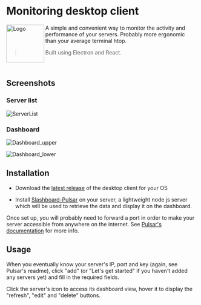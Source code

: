 # Monitoring desktop client

<img src="https://raw.githubusercontent.com/BSoDium/Slashboard-desktop/electron/react/assets/icon.png" alt="Logo" width="100" align="left" />

A simple and convenient way to monitor the activity and performance of your servers. Probably more ergonomic than your average terminal htop.

> Built using Electron and React.

<br/>

## Screenshots

### Server list

![ServerList](https://raw.githubusercontent.com/BSoDium/Slashboard-desktop/main/assets/screenshots/ServerList.png)

### Dashboard

![Dashboard_upper](https://raw.githubusercontent.com/BSoDium/Slashboard-desktop/main/assets/screenshots/Dashboard_upper.png)

![Dashboard_lower](https://raw.githubusercontent.com/BSoDium/Slashboard-desktop/main/assets/screenshots/Dashboard_lower.png)

## Installation

- Download the [latest release](https://github.com/BSoDium/Slashboard-desktop/releases/latest) of the desktop client for your OS

- Install [Slashboard-Pulsar](https://github.com/BSoDium/Slashboard-pulsar) on your server, a lightweight node js server which will be used to retrieve the data and display it on the dashboard.

Once set up, you will probably need to forward a port in order to make your server accessible from anywhere on the internet. See [Pulsar's documentation](https://github.com/BSoDium/Slashboard-pulsar#readme) for more info.

## Usage

When you eventually know your server's IP, port and key (again, see Pulsar's readme), click "add" (or "Let's get started" if you haven't added any servers yet) and fill in the required fields.

Click the server's icon to access its dashboard view, hover it to display the "refresh", "edit" and "delete" buttons.
